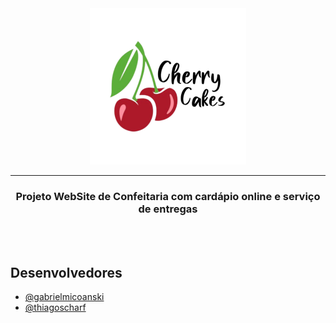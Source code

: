 <div align="center">
  <img src="Cherry Cakes/Images/CherryCakes(logo).png" width="250px" height="250px">
</div>

<hr>
<h3 align="center">Projeto WebSite de Confeitaria com cardápio online e serviço de entregas</h2>
<br><br>

## Desenvolvedores
- [@gabrielmicoanski](https://github.com/gabrielmicoanski)
- [@thiagoscharf](https://github.com/TzkScharf)

